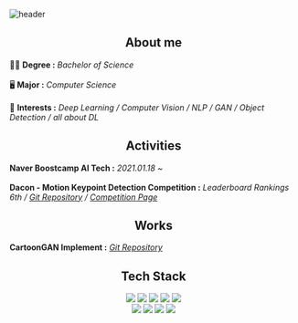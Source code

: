 ![header](https://capsule-render.vercel.app/api?color=9f9cff&type=waving&height=300&section=header&text=Hangjoo&fontSize=90&fontAlignY=40&fontColor=474747)  

<h2 align="center"> About me </h2>  
<p>
  👨‍🎓 <b>Degree :</b> <i>Bachelor of Science</i>
  <br><br>
  🖥️ <b>Major :</b> <i>Computer Science</i>
  <br><br>
  🧑 <b>Interests :</b> <i>Deep Learning / Computer Vision / NLP / GAN / Object Detection / all about DL</i>
</p>

<h2 align="center"> Activities </h2>
<p>
  <b>Naver Boostcamp AI Tech :</b> <i>2021.01.18 ~</i>
  <br><br>
  <b>Dacon - Motion Keypoint Detection Competition :</b> <i>Leaderboard Rankings 6th / <a href="https://github.com/hangjoo/dacon_key_point_detection">Git Repository</a> / <a href="https://dacon.io/competitions/official/235701/overview/description">Competition Page</a></i>
</p>

<h2 align="center"> Works </h2>
<p>
  <b>CartoonGAN Implement :</b> <i><a href="https://github.com/hangjoo/cartoonGAN_pytorch">Git Repository</a></i>

<h2 align="center"> Tech Stack </h2>  
<p align="center">
  <img src="https://img.shields.io/badge/Python-3766AB?style=flat-square&logo=Python&logoColor=white"/></a>
  <img src="https://img.shields.io/badge/PyTorch-EE4C2C?style=flat-square&logo=PyTorch&logoColor=white"/></a>
  <img src="https://img.shields.io/badge/OpenCV-5C3EE8?style=flat-square&logo=OpenCV&logoColor=white"/></a>
  <img src="https://img.shields.io/badge/NumPy-0123243?style=flat-square&logo=NumPy&logoColor=white"/></a>
  <img src="https://img.shields.io/badge/pandas-150458?style=flat-square&logo=pandas&logoColor=white"/></a>
  <br>
  <img src="https://img.shields.io/badge/C++-00599C?style=flat-square&logo=C%2B%2B&logoColor=white"/></a>
  <img src="https://img.shields.io/badge/Linux-FCC624?style=flat-square&logo=Linux&logoColor=white"/></a>
  <img src="https://img.shields.io/badge/AWS-232F3E?style=flat-square&logo=Amazon%20AWS&logoColor=white"/></a>
  <img src="https://img.shields.io/badge/Azure-0089D6?style=flat-square&logo=Microsoft%20Azure&logoColor=white"/></a>
</p>
